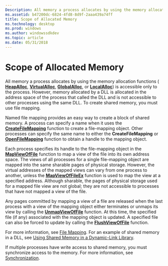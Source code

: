 ```yaml
---
Description: All memory a process allocates by using the memory allocation functions ( HeapAlloc, VirtualAlloc, GlobalAlloc, or LocalAlloc) is accessible only to the process.
ms.assetid: b47200dc-6824-4fd8-8d9f-2aaa439a74ff
title: Scope of Allocated Memory
ms.technology: desktop
ms.prod: windows
ms.author: windowssdkdev
ms.topic: article
ms.date: 05/31/2018
---
```


# Scope of Allocated Memory

All memory a process allocates by using the memory allocation functions ( [**HeapAlloc**](/windows/desktop/api/HeapApi/nf-heapapi-heapalloc), [**VirtualAlloc**](https://www.bing.com/search?q=**VirtualAlloc**), [**GlobalAlloc**](/windows/desktop/api/WinBase/nf-winbase-globalalloc), or [**LocalAlloc**](/windows/desktop/api/WinBase/nf-winbase-localalloc)) is accessible only to the process. However, memory allocated by a DLL is allocated in the address space of the process that called the DLL and is not accessible to other processes using the same DLL. To create shared memory, you must use file mapping.

Named file mapping provides an easy way to create a block of shared memory. A process can specify a name when it uses the [**CreateFileMapping**](/windows/desktop/api/WinBase/nf-winbase-createfilemappinga) function to create a file-mapping object. Other processes can specify the same name to either the **CreateFileMapping** or [**OpenFileMapping**](/windows/desktop/api/WinBase/nf-winbase-openfilemappinga) function to obtain a handle to the mapping object.

Each process specifies its handle to the file-mapping object in the [**MapViewOfFile**](https://www.bing.com/search?q=**MapViewOfFile**) function to map a view of the file into its own address space. The views of all processes for a single file-mapping object are mapped into the same sharable pages of physical storage. However, the virtual addresses of the mapped views can vary from one process to another, unless the [**MapViewOfFileEx**](https://www.bing.com/search?q=**MapViewOfFileEx**) function is used to map the view at a specified address. Although sharable, the pages of physical storage used for a mapped file view are not global; they are not accessible to processes that have not mapped a view of the file.

Any pages committed by mapping a view of a file are released when the last process with a view of the mapping object either terminates or unmaps its view by calling the [**UnmapViewOfFile**](https://www.bing.com/search?q=**UnmapViewOfFile**) function. At this time, the specified file (if any) associated with the mapping object is updated. A specified file can also be forced to update by calling the [**FlushViewOfFile**](https://www.bing.com/search?q=**FlushViewOfFile**) function.

For more information, see [File Mapping](file-mapping.md). For an example of shared memory in a DLL, see [Using Shared Memory in a Dynamic-Link Library](https://msdn.microsoft.com/windows/desktop/ab751ab1-3b40-4111-b724-9f8676b722a3).

If multiple processes have write access to shared memory, you must synchronize access to the memory. For more information, see [Synchronization](https://msdn.microsoft.com/windows/desktop/3e85e61c-d4df-49dd-aa86-1bbd682e375e).

 

 



